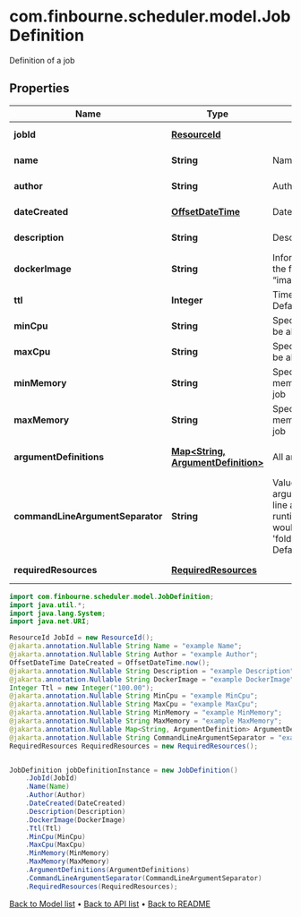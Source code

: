 # com.finbourne.scheduler.model.JobDefinition
Definition of a job

## Properties

Name | Type | Description | Notes
------------ | ------------- | ------------- | -------------
**jobId** | [**ResourceId**](ResourceId.md) |  | [default to ResourceId]
**name** | **String** | Name of the job | [optional] [default to String]
**author** | **String** | Author of the job | [optional] [default to String]
**dateCreated** | [**OffsetDateTime**](OffsetDateTime.md) | Date when job was created | [optional] [default to OffsetDateTime]
**description** | **String** | Description of this job | [optional] [default to String]
**dockerImage** | **String** | Information about the docker image in the format “image_source/image_name:image_tag” | [optional] [default to String]
**ttl** | **Integer** | Time To Live of the job run in seconds Defaults to 5 minutes(300) | [optional] [default to Integer]
**minCpu** | **String** | Specifies minimum number of CPUs to be allocated for the job Default to 2 | [optional] [default to String]
**maxCpu** | **String** | Specifies maximum number of CPUs to be allocated for the job | [optional] [default to String]
**minMemory** | **String** | Specifies the minimum amount of memory (in GiB) to be allocated for the job | [optional] [default to String]
**maxMemory** | **String** | Specifies the maximum amount of memory (in GiB) to be allocated for the job | [optional] [default to String]
**argumentDefinitions** | [**Map&lt;String, ArgumentDefinition&gt;**](ArgumentDefinition.md) | All arguments for this job to run | [optional] [default to Map<String, ArgumentDefinition>]
**commandLineArgumentSeparator** | **String** | Value to separate command line arguments e.g : If a job has a command line argument named &#39;folder&#39; and the runtime value is &#39;s3://path&#39; then this would be supplied to the command as &#39;folder{separatorValue}s3://path&#39; Default to a space | [optional] [default to String]
**requiredResources** | [**RequiredResources**](RequiredResources.md) |  | [optional] [default to RequiredResources]

```java
import com.finbourne.scheduler.model.JobDefinition;
import java.util.*;
import java.lang.System;
import java.net.URI;

ResourceId JobId = new ResourceId();
@jakarta.annotation.Nullable String Name = "example Name";
@jakarta.annotation.Nullable String Author = "example Author";
OffsetDateTime DateCreated = OffsetDateTime.now();
@jakarta.annotation.Nullable String Description = "example Description";
@jakarta.annotation.Nullable String DockerImage = "example DockerImage";
Integer Ttl = new Integer("100.00");
@jakarta.annotation.Nullable String MinCpu = "example MinCpu";
@jakarta.annotation.Nullable String MaxCpu = "example MaxCpu";
@jakarta.annotation.Nullable String MinMemory = "example MinMemory";
@jakarta.annotation.Nullable String MaxMemory = "example MaxMemory";
@jakarta.annotation.Nullable Map<String, ArgumentDefinition> ArgumentDefinitions = new Map<String, ArgumentDefinition>();
@jakarta.annotation.Nullable String CommandLineArgumentSeparator = "example CommandLineArgumentSeparator";
RequiredResources RequiredResources = new RequiredResources();


JobDefinition jobDefinitionInstance = new JobDefinition()
    .JobId(JobId)
    .Name(Name)
    .Author(Author)
    .DateCreated(DateCreated)
    .Description(Description)
    .DockerImage(DockerImage)
    .Ttl(Ttl)
    .MinCpu(MinCpu)
    .MaxCpu(MaxCpu)
    .MinMemory(MinMemory)
    .MaxMemory(MaxMemory)
    .ArgumentDefinitions(ArgumentDefinitions)
    .CommandLineArgumentSeparator(CommandLineArgumentSeparator)
    .RequiredResources(RequiredResources);
```


[Back to Model list](../README.md#documentation-for-models) &#8226; [Back to API list](../README.md#documentation-for-api-endpoints) &#8226; [Back to README](../README.md)
